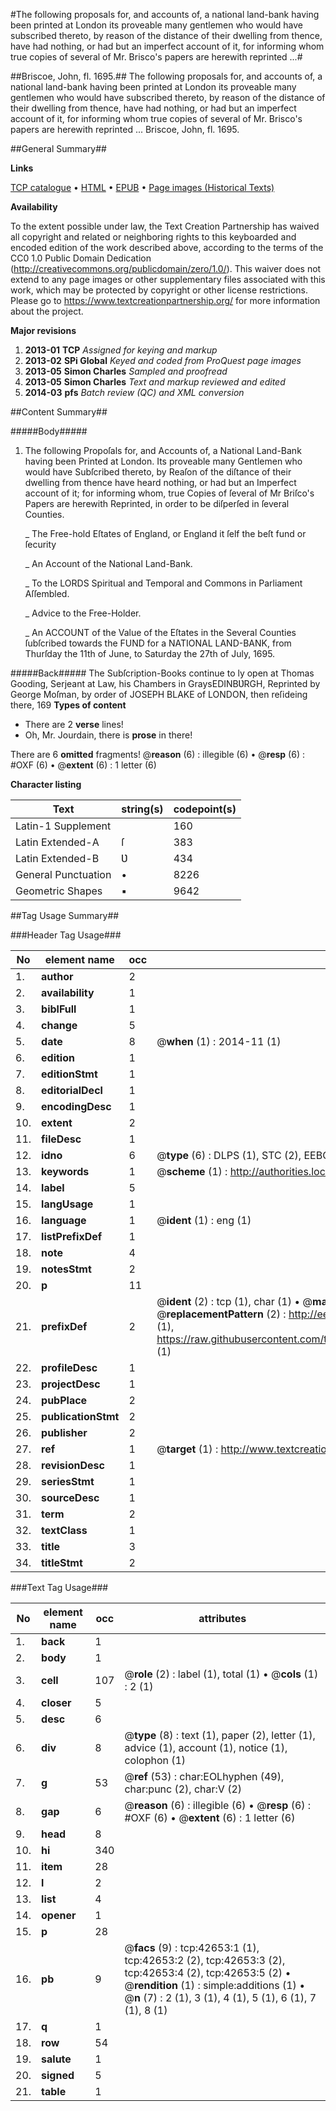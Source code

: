 #The following proposals for, and accounts of, a national land-bank having been printed at London its proveable many gentlemen who would have subscribed thereto, by reason of the distance of their dwelling from thence, have had nothing, or had but an imperfect account of it, for informing whom true copies of several of Mr. Brisco's papers are herewith reprinted ...#

##Briscoe, John, fl. 1695.##
The following proposals for, and accounts of, a national land-bank having been printed at London its proveable many gentlemen who would have subscribed thereto, by reason of the distance of their dwelling from thence, have had nothing, or had but an imperfect account of it, for informing whom true copies of several of Mr. Brisco's papers are herewith reprinted ...
Briscoe, John, fl. 1695.

##General Summary##

**Links**

[TCP catalogue](http://www.ota.ox.ac.uk/tcp/)  • 
[HTML](http://tei.it.ox.ac.uk/tcp/Texts-HTML/free/A29/A29545.html)  • 
[EPUB](http://tei.it.ox.ac.uk/tcp/Texts-EPUB/free/A29/A29545.epub) • 
[Page images (Historical Texts)](https://historicaltexts.jisc.ac.uk/eebo-09300348e)

**Availability**

To the extent possible under law, the Text Creation Partnership has waived all copyright and related or neighboring rights to this keyboarded and encoded edition of the work described above, according to the terms of the CC0 1.0 Public Domain Dedication (http://creativecommons.org/publicdomain/zero/1.0/). This waiver does not extend to any page images or other supplementary files associated with this work, which may be protected by copyright or other license restrictions. Please go to https://www.textcreationpartnership.org/ for more information about the project.

**Major revisions**

1. __2013-01__ __TCP__ *Assigned for keying and markup*
1. __2013-02__ __SPi Global__ *Keyed and coded from ProQuest page images*
1. __2013-05__ __Simon Charles__ *Sampled and proofread*
1. __2013-05__ __Simon Charles__ *Text and markup reviewed and edited*
1. __2014-03__ __pfs__ *Batch review (QC) and XML conversion*

##Content Summary##

#####Body#####

1. The following Propoſals for, and Accounts of, a National Land-Bank having been Printed at London. Its proveable many Gentlemen who would have Subſcribed thereto, by Reaſon of the diſtance of their dwelling from thence have heard nothing, or had but an Imperfect account of it; for informing whom, true Copies of ſeveral of Mr Briſco's Papers are herewith Reprinted, in order to be diſperſed in ſeveral Counties.

    _ The Free-hold Eſtates of England, or England it ſelf the beſt fund or ſecurity

    _ An Account of the National Land-Bank.

    _ To the LORDS Spiritual and Temporal and Commons in Parliament Aſſembled.

    _ Advice to the Free-Holder.

    _ An ACCOUNT of the Value of the Eſtates in the Several Counties ſubſcribed towards the FUND for a NATIONAL LAND-BANK, from Thurſday the 11th of June, to Saturday the 27th of July, 1695.

#####Back#####
The Subſcription-Books continue to ly open at Thomas Gooding, Serjeant at Law, his Chambers in GraysEDINBƲRGH, Reprinted by George Moſman, by order of JOSEPH BLAKE of LONDON, then reſideing there, 169
**Types of content**

  * There are 2 **verse** lines!
  * Oh, Mr. Jourdain, there is **prose** in there!

There are 6 **omitted** fragments! 
 @__reason__ (6) : illegible (6)  •  @__resp__ (6) : #OXF (6)  •  @__extent__ (6) : 1 letter (6)

**Character listing**


|Text|string(s)|codepoint(s)|
|---|---|---|
|Latin-1 Supplement| |160|
|Latin Extended-A|ſ|383|
|Latin Extended-B|Ʋ|434|
|General Punctuation|•|8226|
|Geometric Shapes|▪|9642|

##Tag Usage Summary##

###Header Tag Usage###

|No|element name|occ|attributes|
|---|---|---|---|
|1.|__author__|2||
|2.|__availability__|1||
|3.|__biblFull__|1||
|4.|__change__|5||
|5.|__date__|8| @__when__ (1) : 2014-11 (1)|
|6.|__edition__|1||
|7.|__editionStmt__|1||
|8.|__editorialDecl__|1||
|9.|__encodingDesc__|1||
|10.|__extent__|2||
|11.|__fileDesc__|1||
|12.|__idno__|6| @__type__ (6) : DLPS (1), STC (2), EEBO-CITATION (1), OCLC (1), VID (1)|
|13.|__keywords__|1| @__scheme__ (1) : http://authorities.loc.gov/ (1)|
|14.|__label__|5||
|15.|__langUsage__|1||
|16.|__language__|1| @__ident__ (1) : eng (1)|
|17.|__listPrefixDef__|1||
|18.|__note__|4||
|19.|__notesStmt__|2||
|20.|__p__|11||
|21.|__prefixDef__|2| @__ident__ (2) : tcp (1), char (1)  •  @__matchPattern__ (2) : ([0-9\-]+):([0-9IVX]+) (1), (.+) (1)  •  @__replacementPattern__ (2) : http://eebo.chadwyck.com/downloadtiff?vid=$1&page=$2 (1), https://raw.githubusercontent.com/textcreationpartnership/Texts/master/tcpchars.xml#$1 (1)|
|22.|__profileDesc__|1||
|23.|__projectDesc__|1||
|24.|__pubPlace__|2||
|25.|__publicationStmt__|2||
|26.|__publisher__|2||
|27.|__ref__|1| @__target__ (1) : http://www.textcreationpartnership.org/docs/. (1)|
|28.|__revisionDesc__|1||
|29.|__seriesStmt__|1||
|30.|__sourceDesc__|1||
|31.|__term__|2||
|32.|__textClass__|1||
|33.|__title__|3||
|34.|__titleStmt__|2||


###Text Tag Usage###

|No|element name|occ|attributes|
|---|---|---|---|
|1.|__back__|1||
|2.|__body__|1||
|3.|__cell__|107| @__role__ (2) : label (1), total (1)  •  @__cols__ (1) : 2 (1)|
|4.|__closer__|5||
|5.|__desc__|6||
|6.|__div__|8| @__type__ (8) : text (1), paper (2), letter (1), advice (1), account (1), notice (1), colophon (1)|
|7.|__g__|53| @__ref__ (53) : char:EOLhyphen (49), char:punc (2), char:V (2)|
|8.|__gap__|6| @__reason__ (6) : illegible (6)  •  @__resp__ (6) : #OXF (6)  •  @__extent__ (6) : 1 letter (6)|
|9.|__head__|8||
|10.|__hi__|340||
|11.|__item__|28||
|12.|__l__|2||
|13.|__list__|4||
|14.|__opener__|1||
|15.|__p__|28||
|16.|__pb__|9| @__facs__ (9) : tcp:42653:1 (1), tcp:42653:2 (2), tcp:42653:3 (2), tcp:42653:4 (2), tcp:42653:5 (2)  •  @__rendition__ (1) : simple:additions (1)  •  @__n__ (7) : 2 (1), 3 (1), 4 (1), 5 (1), 6 (1), 7 (1), 8 (1)|
|17.|__q__|1||
|18.|__row__|54||
|19.|__salute__|1||
|20.|__signed__|5||
|21.|__table__|1||
